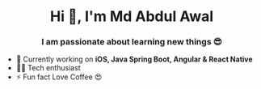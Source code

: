<h1 align="center">Hi 👋, I'm Md Abdul Awal</h1>
<h3 align="center">I am passionate about learning new things 😎</h3>

- 🌱 Currently working on <b>iOS, Java Spring Boot, Angular & React Native</b>
- 👨‍💻 Tech enthusiast
- ⚡ Fun fact Love Coffee 😍
